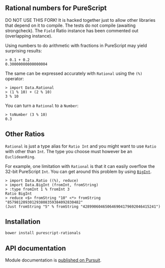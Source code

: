 Rational numbers for PureScript
-------------------------------

DO NOT USE THIS FORK!  It is hacked together just to allow other libraries that depend on it to compile. The tests do not compile (awaiting strongcheck).  The `Field`  Ratio instance has been commented out (overlapping instance).

Using numbers to do arithmetic with fractions in PureScript may yield surprising results:

```
> 0.1 + 0.2
0.30000000000000004
```

The same can be expressed accurately with `Rational` using the `(%)` operator:

```
> import Data.Rational
> (1 % 10) + (2 % 10)
3 % 10
```

You can turn a `Rational` to a `Number`:

```
> toNumber (3 % 10)
0.3
```

## Other Ratios

`Rational` is just a type alias for `Ratio Int` and you might want to use
`Ratio` with other than `Int`. The type you choose must however be an `EuclideanRing`.

For example, one limitation with `Rational` is that it can easily overflow
the 32-bit PureScript `Int`. You can get around this problem by using
[`BigInt`](https://pursuit.purescript.org/packages/purescript-bigints/3.1.0/docs/Data.BigInt#t:BigInt).

```
> import Data.Ratio ((%), reduce)
> import Data.BigInt (fromInt, fromString)
> :type fromInt 1 % fromInt 3
Ratio BigInt
> reduce <$> fromString "10" <*> fromString "857981209301293808359384092830482"
(Just fromString "5" % fromString "428990604650646904179692046415241")
```

## Installation

```
bower install purescript-rationals
```

## API documentation

Module documentation is [published on Pursuit](http://pursuit.purescript.org/packages/purescript-rationals/).
